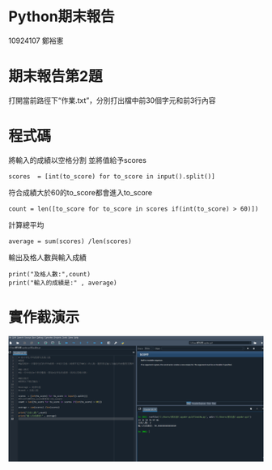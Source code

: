 # Python期末報告
10924107 鄭裕憲
# 期末報告第2題
打開當前路徑下“作業.txt”，分別打出檔中前30個字元和前3行內容
# 程式碼
將輸入的成績以空格分割
並將值給予scores
```
scores  = [int(to_score) for to_score in input().split()]
```
符合成績大於60的to_score都會進入to_score
```
count = len([to_score for to_score in scores if(int(to_score) > 60)])
```
計算總平均
```
average = sum(scores) /len(scores)
```
輸出及格人數與輸入成績
```
print("及格人數:",count)
print("輸入的成績是:" , average)
```
# 實作截演示
![image](https://github.com/OHIMEOPP/FinalHwPy/blob/main/FinalHwpy.png)
